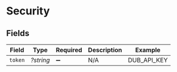 # Security


## Fields

| Field              | Type               | Required           | Description        | Example            |
| ------------------ | ------------------ | ------------------ | ------------------ | ------------------ |
| `token`            | *?string*          | :heavy_minus_sign: | N/A                | DUB_API_KEY        |